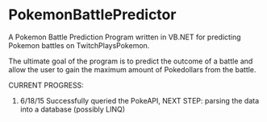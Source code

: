 # PokemonBattlePredictor
A Pokemon Battle Prediction Program written in VB.NET for predicting Pokemon battles on TwitchPlaysPokemon.

The ultimate goal of the program is to predict the outcome of a battle and allow the user to gain the maximum amount
of Pokedollars from the battle.

CURRENT PROGRESS:
1. 6/18/15 Successfully queried the PokeAPI, NEXT STEP: parsing the data into a database (possibly LINQ)
